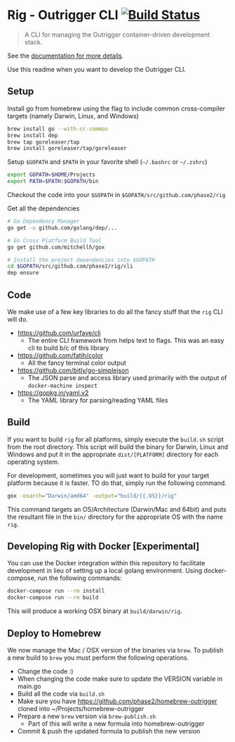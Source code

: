 # Rig - Outrigger CLI [![Build Status](https://travis-ci.org/phase2/rig.svg?branch=develop)](https://travis-ci.org/phase2/rig)

> A CLI for managing the Outrigger container-driven development stack.

See the [documentation for more details](http://docs.outrigger.sh).

Use this readme when you want to develop the Outrigger CLI.

Setup
-----

Install go from homebrew using the flag to include common cross-compiler targets (namely Darwin, Linux, and Windows) 

```bash
brew install go --with-cc-common
brew install dep
brew tap goreleaser/tap
brew install goreleaser/tap/goreleaser
```

Setup `$GOPATH` and `$PATH` in your favorite shell (`~/.bashrc` or `~/.zshrc`)

```bash
export GOPATH=$HOME/Projects
export PATH=$PATH:$GOPATH/bin
```

Checkout the code into your `$GOPATH` in `$GOPATH/src/github.com/phase2/rig`

Get all the dependencies

```bash
# Go Dependency Manager
go get -u github.com/golang/dep/...

# Go Cross Platform Build Tool
go get github.com/mitchellh/gox

# Install the project dependencies into $GOPATH
cd $GOPATH/src/github.com/phase2/rig/cli
dep ensure
```

Code
----

We make use of a few key libraries to do all the fancy stuff that the `rig` CLI will do.
 
 * https://github.com/urfave/cli
     * The entire CLI framework from helps text to flags. This was an easy cli to build b/c of this library 
 * https://github.com/fatih/color
     * All the fancy terminal color output
 * https://github.com/bitly/go-simplejson
     * The JSON parse and access library used primarily with the output of `docker-machine inspect` 
 * https://gopkg.in/yaml.v2
     * The YAML library for parsing/reading YAML files 

Build
-----

If you want to build `rig` for all platforms, simply execute the `build.sh` script from the root 
directory. This script will build the binary for Darwin, Linux and Windows and put it in the appropriate
 `dist/[PLATFORM]` directory for each operating system.

For development, sometimes you will just want to build for your target platform because it is faster. TO
do that, simply run the following command.

```bash
gox -osarch="Darwin/amd64" -output="build/{{.OS}}/rig"
```
   
This command targets an OS/Architecture (Darwin/Mac and 64bit) and puts the resultant file in the `bin/`
directory for the appropriate OS with the name `rig`.  

Developing Rig with Docker [Experimental]
-----------------------------------------

You can use the Docker integration within this repository to facilitate development in lieu of setting up a
local golang environment. Using docker-compose, run the following commands:

```bash
docker-compose run --rm install
docker-compose run --rm build
```

This will produce a working OSX binary at `build/darwin/rig`.

Deploy to Homebrew
------------------

We now manage the Mac / OSX version of the binaries via `brew`.  To publish a new build to `brew` you must
perform the following operations.

 - Change the code :)
 - When changing the code make sure to update the VERSION variable in main.go
 - Build all the code via `build.sh`
 - Make sure you have https://github.com/phase2/homebrew-outrigger cloned into ~/Projects/homebrew-outrigger
 - Prepare a new `brew` version via `brew-publish.sh`
    - Part of this will write a new formula into homebrew-outrigger
 - Commit & push the updated formula to publish the new version
